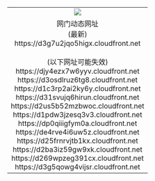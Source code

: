 ﻿<table>
  <tr></tr>
  <tr><td colspan=2 align=center><img src="https://d3g7u2jqo5higx.cloudfront.net/Up/oGate.jpg" /></td></tr>
  <tr><td colspan=2 align=center>网门动态网址<br/>(最新)
<br>https://d3g7u2jqo5higx.cloudfront.net
<br/><br/>(以下网址可能失效)
<br>https://djy4ezx7w6yyv.cloudfront.net
<br>https://d3osdlruz6tg8.cloudfront.net
<br>https://d1c3rp2ai2ky6y.cloudfront.net
<br>https://d31svujq6hirun.cloudfront.net
<br>https://d2us5b52mzbwoc.cloudfront.net
<br>https://d1pdw3jzesq3v3.cloudfront.net
<br>https://dp0qiiigfym0a.cloudfront.net
<br>https://de4rve4i6uw5z.cloudfront.net
<br>https://d25frnrvjtb1kx.cloudfront.net
<br>https://d2ba3iz59gw9xk.cloudfront.net
<br>https://d269wpzeg391cx.cloudfront.net
<br>https://d3g5qowg4vijsr.cloudfront.net
    </td>
  </tr>
</table>
